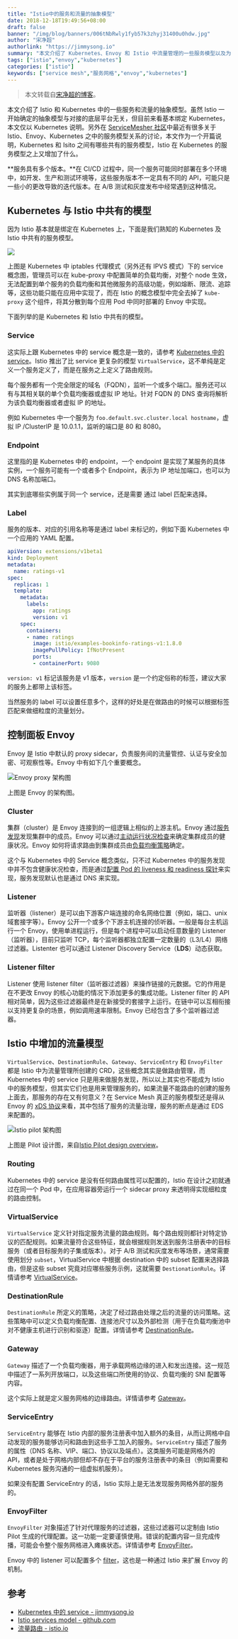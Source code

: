 ```yaml
---
title: "Istio中的服务和流量的抽象模型"
date: 2018-12-18T19:49:56+08:00
draft: false
banner: "/img/blog/banners/006tNbRwly1fyb57k3zhyj31400u0hdw.jpg"
author: "宋净超"
authorlink: "https://jimmysong.io"
summary: "本文介绍了 Kubernetes、Envoy 和 Istio 中流量管理的一些服务模型以及为什么说 Kubernetes service 存在的意义仅剩下做服务发现。"
tags: ["istio","envoy","kubernetes"]
categories: ["istio"]
keywords: ["service mesh","服务网格","envoy","kubernetes"]
---
```


> 本文转载自[宋净超的博客](https://jimmysong.io/posts/istio-service-and-traffic-model/)。

本文介绍了 Istio 和 Kubernetes 中的一些服务和流量的抽象模型。虽然 Istio 一开始确定的抽象模型与对接的底层平台无关，但目前来看基本绑定 Kubernetes，本文仅以 Kubernetes 说明。另外在 [ServiceMesher 社区](http://www.servicemesher.com)中最近有很多关于 Istio、Envoy、Kubernetes 之中的服务模型关系的讨论，本文作为一个开篇说明，Kubernetes 和 Isito 之间有哪些共有的服务模型，Istio 在 Kubernetes 的服务模型之上又增加了什么。

**服务具有多个版本。**在 CI/CD 过程中，同一个服务可能同时部署在多个环境中，如开发、生产和测试环境等，这些服务版本不一定具有不同的 API，可能只是一些小的更改导致的迭代版本。在 A/B 测试和灰度发布中经常遇到这种情况。

## Kubernetes 与 Istio 中共有的模型

因为 Istio 基本就是绑定在 Kubernetes 上，下面是我们熟知的 Kubernetes 及 Istio 中共有的服务模型。

![](006tNbRwly1fya24ci2x8j30go0b4ta3.jpg)

上图是 Kubernetes 中 iptables 代理模式（另外还有 IPVS 模式）下的 service 概念图，管理员可以在 kube-proxy 中配置简单的负载均衡，对整个 node 生效，无法配置到单个服务的负载均衡和其他微服务的高级功能，例如熔断、限流、追踪等，这些功能只能在应用中实现了，而在 Istio 的概念模型中完全去掉了 `kube-proxy`  这个组件，将其分散到每个应用 Pod 中同时部署的 Envoy 中实现。

下面列举的是 Kubernetes 和 Istio 中共有的模型。

### Service

这实际上跟 Kubernetes 中的 service 概念是一致的，请参考 [Kubernetes 中的 service](https://jimmysong.io/kubernetes-handbook/concepts/service.html)。Istio 推出了比 service 更复杂的模型 `VirtualService`，这不单纯是定义一个服务定义了，而是在服务之上定义了路由规则。

每个服务都有一个完全限定的域名（FQDN），监听一个或多个端口。服务还可以有与其相关联的单个负载均衡器或虚拟 IP 地址。针对 FQDN 的 DNS 查询将解析为该负载均衡器或者虚拟 IP 的地址。

例如 Kubernetes 中一个服务为 `foo.default.svc.cluster.local hostname`，虚拟 IP /ClusterIP 是 10.0.1.1，监听的端口是 80 和 8080。

### Endpoint

这里指的是 Kubernetes 中的 endpoint，一个 endpoint 是实现了某服务的具体实例，一个服务可能有一个或者多个 Endpoint，表示为 IP 地址加端口，也可以为 DNS 名称加端口。

其实到底哪些实例属于同一个 service，还是需要 通过 label 匹配来选择。

### Label

服务的版本、对应的引用名称等是通过 label 来标记的，例如下面 Kubernetes 中一个应用的 YAML 配置。

```yaml
apiVersion: extensions/v1beta1
kind: Deployment
metadata:
  name: ratings-v1
spec:
  replicas: 1
  template:
    metadata:
      labels:
        app: ratings
        version: v1
    spec:
      containers:
      - name: ratings
        image: istio/examples-bookinfo-ratings-v1:1.8.0
        imagePullPolicy: IfNotPresent
        ports:
        - containerPort: 9080
```

 `version: v1` 标记该服务是 v1 版本，`version` 是一个约定俗称的标签，建议大家的服务上都带上该标签。

当然服务的 label 可以设置任意多个，这样的好处是在做路由的时候可以根据标签匹配来做细粒度的流量划分。

## 控制面板 Envoy

Envoy 是 Istio 中默认的 proxy sidecar，负责服务间的流量管控、认证与安全加密、可观察性等。Envoy 中有如下几个重要概念。

![Envoy proxy 架构图](006tNbRwly1fy9qkff5nij314k0ts43z.jpg)

上图是 Envoy 的架构图。

### Cluster

集群（cluster）是 Envoy 连接到的一组逻辑上相似的上游主机。Envoy 通过[服务发现](https://www.envoyproxy.io/docs/envoy/latest/intro/arch_overview/service_discovery#arch-overview-service-discovery)发现集群中的成员。Envoy 可以通过[主动运行状况检查](https://www.envoyproxy.io/docs/envoy/latest/intro/arch_overview/health_checking#arch-overview-health-checking)来确定集群成员的健康状况。Envoy 如何将请求路由到集群成员由[负载均衡策略](https://www.envoyproxy.io/docs/envoy/latest/intro/arch_overview/load_balancing#arch-overview-load-balancing)确定。

这个与 Kubernetes 中的 Service 概念类似，只不过 Kubernetes 中的服务发现中并不包含健康状况检查，而是通过[配置 Pod 的 liveness 和 readiness 探针](https://jimmysong.io/kubernetes-handbook/guide/configure-liveness-readiness-probes.html)来实现，服务发现默认也是通过 DNS 来实现。

### Listener

监听器（listener）是可以由下游客户端连接的命名网络位置（例如，端口、unix域套接字等）。Envoy 公开一个或多个下游主机连接的侦听器。一般是每台主机运行一个 Envoy，使用单进程运行，但是每个进程中可以启动任意数量的 Listener（监听器），目前只监听 TCP，每个监听器都独立配置一定数量的（L3/L4）网络过滤器。Listenter 也可以通过 Listener Discovery Service（**LDS**）动态获取。

### Listener filter

Listener 使用 listener filter（监听器过滤器）来操作链接的元数据。它的作用是在不更改 Envoy 的核心功能的情况下添加更多的集成功能。Listener filter 的 API 相对简单，因为这些过滤器最终是在新接受的套接字上运行。在链中可以互相衔接以支持更复杂的场景，例如调用速率限制。Envoy 已经包含了多个监听器过滤器。

## Istio 中增加的流量模型

`VirtualService`、`DestinationRule`、`Gateway`、`ServiceEntry` 和 `EnvoyFilter` 都是 Istio 中为流量管理所创建的 CRD，这些概念其实是做路由管理，而 Kubernetes 中的 service 只是用来做服务发现，所以以上其实也不能成为 Istio 中的服务模型，但其实它们也是用来管理服务的，如果流量不能路由的创建的服务上面去，那服务的存在又有何意义？在 Service Mesh 真正的服务模型还是得从 Envoy 的 [xDS 协议](http://www.servicemesher.com/blog/envoy-xds-protocol/)来看，其中包括了服务的流量治理，服务的断点是通过 EDS 来配置的。

![Istio pilot 架构图](006tKfTcgy1ftczrqzgw5j31kw0t1q7o.jpg)

上图是 Pilot 设计图，来自[Istio Pilot design overview](https://github.com/istio/old_pilot_repo/blob/master/doc/design.md)。

### Routing

Kubernetes 中的 service 是没有任何路由属性可以配置的，Istio 在设计之初就通过在同一个 Pod 中，在应用容器旁运行一个 sidecar proxy 来透明得实现细粒度的路由控制。

### VirtualService

`VirtualService` 定义针对指定服务流量的路由规则。每个路由规则都针对特定协议的匹配规则。如果流量符合这些特征，就会根据规则发送到服务注册表中的目标服务（或者目标服务的子集或版本）。对于 A/B 测试和灰度发布等场景，通常需要使用划分 `subset`，VirtualService 中根据 destination 中的 subset 配置来选择路由，但是这些 subset 究竟对应哪些服务示例，这就需要 `DestionationRule`。详情请参考 [VirtualService](https://preliminary.istio.io/zh/docs/reference/config/istio.networking.v1alpha3/#virtualservice)。

### DestinationRule

`DestinationRule` 所定义的策略，决定了经过路由处理之后的流量的访问策略。这些策略中可以定义负载均衡配置、连接池尺寸以及外部检测（用于在负载均衡池中对不健康主机进行识别和驱逐）配置。详情请参考 [DestinationRule](https://preliminary.istio.io/zh/docs/reference/config/istio.networking.v1alpha3/#destinationrule)。

### Gateway

`Gateway` 描述了一个负载均衡器，用于承载网格边缘的进入和发出连接。这一规范中描述了一系列开放端口，以及这些端口所使用的协议、负载均衡的 SNI 配置等内容。

这个实际上就是定义服务网格的边缘路由。详情请参考 [Gateway](https://preliminary.istio.io/zh/docs/reference/config/istio.networking.v1alpha3/#gateway)。

### ServiceEntry

`ServiceEntry` 能够在 Istio 内部的服务注册表中加入额外的条目，从而让网格中自动发现的服务能够访问和路由到这些手工加入的服务。`ServiceEntry` 描述了服务的属性（DNS 名称、VIP、端口、协议以及端点）。这类服务可能是网格外的 API，或者是处于网格内部但却不存在于平台的服务注册表中的条目（例如需要和 Kubernetes 服务沟通的一组虚拟机服务）。

如果没有配置 ServiceEntry 的话，Istio 实际上是无法发现服务网格外部的服务的。

### EnvoyFilter

`EnvoyFilter` 对象描述了针对代理服务的过滤器，这些过滤器可以定制由 Istio Pilot 生成的代理配置。这一功能一定要谨慎使用。错误的配置内容一旦完成传播，可能会令整个服务网格进入瘫痪状态。详情请参考 [EnvoyFilter](https://preliminary.istio.io/zh/docs/reference/config/istio.networking.v1alpha3/#envoyfilter)。

Envoy 中的 listener 可以配置多个 [filter](https://www.envoyproxy.io/docs/envoy/latest/intro/arch_overview/listener_filters)，这也是一种通过 Istio 来扩展 Envoy 的机制。

## 参考

- [Kubernetes 中的 service - jimmysong.io](https://jimmysong.io/kubernetes-handbook/concepts/service.html)
- [Istio services model - github.com](https://github.com/istio/old_pilot_repo/blob/master/doc/service-registry.md)
- [流量路由 - istio.io](https://istio.io/zh/docs/reference/config/istio.networking.v1alpha3)

